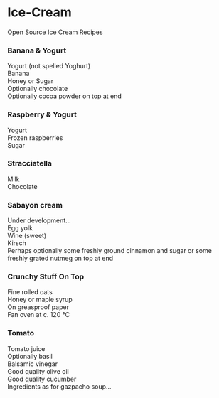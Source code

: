 # Ice-Cream
Open Source Ice Cream Recipes

### Banana & Yogurt
Yogurt (not spelled Yoghurt)\
Banana\
Honey or Sugar\
Optionally chocolate\
Optionally cocoa powder on top at end

### Raspberry & Yogurt
Yogurt\
Frozen raspberries\
Sugar

### Stracciatella
Milk\
Chocolate

### Sabayon cream
Under development...\
Egg yolk\
Wine (sweet)\
Kirsch\
Perhaps optionally some freshly ground cinnamon and sugar or some freshly grated nutmeg on top at end

### Crunchy Stuff On Top
Fine rolled oats\
Honey or maple syrup\
On greasproof paper\
Fan oven at c. 120 °C

### Tomato
Tomato juice\
Optionally basil\
Balsamic vinegar\
Good quality olive oil\
Good quality cucumber\
Ingredients as for gazpacho soup...

